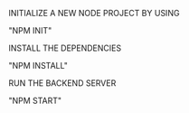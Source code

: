 INITIALIZE A NEW NODE PROJECT BY USING 

"NPM INIT"

INSTALL THE DEPENDENCIES

"NPM INSTALL"

RUN THE BACKEND SERVER

"NPM START"

